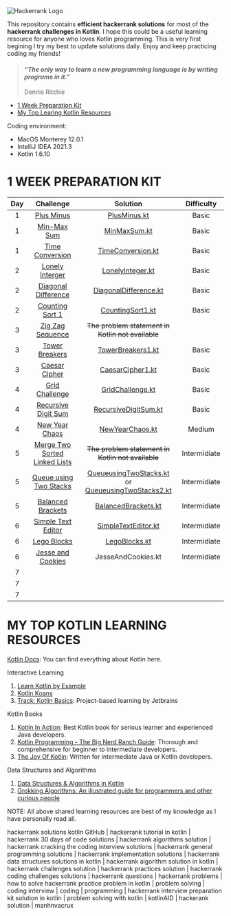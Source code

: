 <img src="https://s.cystack.net/resource/home/content/19111438/hackerrank-1024x585.png" alt="Hackerrank Logo">

This repository contains <b>efficient hackerrank solutions</b> for most of the <b>hackerrank challenges in Kotlin</b>. I hope this could be a useful learning resource for anyone who loves Kotlin programming. This is very first begining I try my best to update solutions daily. Enjoy and keep practicing coding my friends!

> #### ***“The only way to learn a new programming language is by writing programs in it.”***
>
> Dennis Ritchie

* [1 Week Preparation Kit](#1-WEEK-PREPARATION-KIT)
* [My Top Learing Kotlin Resources](#MY-TOP-KOTLIN-LEARNING-RESOURCES)

Coding environment:
- MacOS Monterey 12.0.1
- IntelliJ IDEA 2021.3
- Kotlin 1.6.10

# 1 WEEK PREPARATION KIT

| Day  |                          Challenge                           |                           Solution                           |  Difficulty  |
| :--: | :----------------------------------------------------------: | :----------------------------------------------------------: | :----------: |
|  1   | [Plus Minus](https://www.hackerrank.com/challenges/one-week-preparation-kit-plus-minus/) | [PlusMinus.kt ](https://github.com/manhnvacrux/kotlin-hackerrank-solutions/blob/master/src/main/kotlin/one_week_reparation_kit/day_01/PlusMinus.kt) |    Basic     |
|  1   | [Min-Max Sum](https://www.hackerrank.com/challenges/one-week-preparation-kit-mini-max-sum) | [MinMaxSum.kt ](https://github.com/manhnvacrux/kotlin-hackerrank-solutions/blob/master/src/main/kotlin/one_week_reparation_kit/day_01/MiniMaxSum.kt) |    Basic     |
|  1   | [Time Conversion](https://www.hackerrank.com/challenges/one-week-preparation-kit-time-conversion) | [TimeConversion.kt ](https://github.com/manhnvacrux/kotlin-hackerrank-solutions/blob/master/src/main/kotlin/one_week_reparation_kit/day_01/TimeConversion.kt) |    Basic     |
|  2   | [Lonely Interger](https://www.hackerrank.com/challenges/one-week-preparation-kit-lonely-integer) | [LonelyInteger.kt](https://github.com/manhnvacrux/kotlin-hackerrank-solutions/blob/master/src/main/kotlin/one_week_reparation_kit/day_02/LonelyInteger.kt) |    Basic     |
|  2   | [Diagonal Difference](https://www.hackerrank.com/challenges/one-week-preparation-kit-diagonal-difference) | [DiagonalDifference.kt](https://github.com/manhnvacrux/kotlin-hackerrank-solutions/blob/master/src/main/kotlin/one_week_reparation_kit/day_02/DiagonalDifference.kt) |    Basic     |
|  2   | [Counting Sort 1](https://www.hackerrank.com/challenges/one-week-preparation-kit-countingsort1) | [CountingSort1.kt](https://github.com/manhnvacrux/kotlin-hackerrank-solutions/blob/master/src/main/kotlin/one_week_reparation_kit/day_02/CountingSort1.kt) |    Basic     |
|  3   | [Zig Zag Sequence](https://www.hackerrank.com/challenges/one-week-preparation-kit-zig-zag-sequence) |      ~~The problem statement in Kotlin not available~~       |              |
|  3   | [Tower Breakers](https://www.hackerrank.com/challenges/one-week-preparation-kit-tower-breakers-1) | [TowerBreakers1.kt](https://github.com/manhnvacrux/kotlin-hackerrank-solutions/blob/master/src/main/kotlin/one_week_reparation_kit/day_03/TowerBreakers1.kt) |    Basic     |
|  3   | [Caesar Cipher](https://www.hackerrank.com/challenges/one-week-preparation-kit-caesar-cipher-1) | [CaesarCipher1.kt](https://github.com/manhnvacrux/kotlin-hackerrank-solutions/blob/master/src/main/kotlin/one_week_reparation_kit/day_03/CaesarCipher1.kt) |    Basic     |
|  4   | [Grid Challenge](https://www.hackerrank.com/challenges/one-week-preparation-kit-grid-challenge) | [GridChallenge.kt](https://github.com/manhnvacrux/kotlin-hackerrank-solutions/blob/master/src/main/kotlin/one_week_reparation_kit/day_04/GridChallenge.kt) |    Basic     |
|  4   | [Recursive Digit Sum](https://www.hackerrank.com/challenges/one-week-preparation-kit-recursive-digit-sum) | [RecursiveDigitSum.kt](https://github.com/manhnvacrux/kotlin-hackerrank-solutions/blob/master/src/main/kotlin/one_week_reparation_kit/day_04/RecursiveDigitSum.kt) |    Basic     |
|  4   | [New Year Chaos](https://www.hackerrank.com/challenges/one-week-preparation-kit-new-year-chaos) | [NewYearChaos.kt](https://github.com/manhnvacrux/kotlin-hackerrank-solutions/blob/master/src/main/kotlin/one_week_reparation_kit/day_04/NewYearChaos.kt) |    Medium    |
|  5   | [Merge Two Sorted Linked Lists](https://www.hackerrank.com/challenges/one-week-preparation-kit-merge-two-sorted-linked-lists) |      ~~The problem statement in Kotlin not available~~       | Intermidiate |
|  5   | [Queue using Two Stacks](https://www.hackerrank.com/challenges/one-week-preparation-kit-queue-using-two-stacks) | [QueueusingTwoStacks.kt](https://github.com/manhnvacrux/kotlin-hackerrank-solutions/blob/master/src/main/kotlin/one_week_reparation_kit/day_05/QueueusingTwoStacks.kt)<br />or [QueueusingTwoStacks2.kt](https://github.com/manhnvacrux/kotlin-hackerrank-solutions/blob/master/src/main/kotlin/one_week_reparation_kit/day_05/QueueusingTwoStacks2.kt) | Intermidiate |
|  5   | [Balanced Brackets](https://www.hackerrank.com/challenges/one-week-preparation-kit-balanced-brackets) | [BalancedBrackets.kt](https://github.com/manhnvacrux/kotlin-hackerrank-solutions/blob/master/src/main/kotlin/one_week_reparation_kit/day_05/BalancedBrackets.kt) | Intermidiate |
|  6   | [Simple Text Editor](https://www.hackerrank.com/challenges/one-week-preparation-kit-simple-text-editor) | [SimpleTextEditor.kt](https://github.com/manhnvacrux/kotlin-hackerrank-solutions/blob/master/src/main/kotlin/one_week_reparation_kit/day_06/SimpleTextEditor.kt) | Intermidiate |
|  6   | [Lego Blocks](https://www.hackerrank.com/challenges/one-week-preparation-kit-lego-blocks) | [LegoBlocks.kt](https://github.com/manhnvacrux/kotlin-hackerrank-solutions/blob/master/src/main/kotlin/one_week_reparation_kit/day_06/LegoBlocks.kt) | Intermidiate |
|  6   | [Jesse and Cookies](https://www.hackerrank.com/challenges/one-week-preparation-kit-jesse-and-cookies/) |                      JesseAndCookies.kt                      | Intermidiate |
|  7   |                                                              |                                                              |              |
|  7   |                                                              |                                                              |              |
|  7   |                                                              |                                                              |              |

# MY TOP KOTLIN LEARNING RESOURCES

[Kotlin Docs](https://kotlinlang.org/docs/home.html): You can find everything about Kotlin here.

Interactive Learning

1. [Learn Kotlin by Example](https://play.kotlinlang.org/byExample/overview)
2. [Kotlin Koans](https://play.kotlinlang.org/koans/overview)
3. [Track: Kotlin Basics]( https://hyperskill.org/tracks/18): Project-based learning by Jetbrains

 Kotlin Books

1. [Kotlin In Action](https://www.manning.com/books/kotlin-in-action): Best Kotlin book for serious learner and experienced Java developers.
2. [Kotlin Programming - The Big Nerd Ranch Guide](https://www.amazon.com/Kotlin-Programming-Nerd-Ranch-Guide/dp/0135161630): Thorough and comprehensive for beginner to intermediate developers.
3. [The Joy Of Kotlin](https://www.manning.com/books/the-joy-of-kotlin): Written for intermediate Java or Kotlin developers.

Data Structures and Algorithms

1. [Data Structures & Algorithms in Kotlin](https://www.raywenderlich.com/books/data-structures-algorithms-in-kotlin)
2. [Grokking Algorithms: An illustrated guide for programmers and other curious people](https://www.amazon.in/Grokking-Algorithms-illustrated-programmers-curious-ebook/dp/B09781V6F7/)

NOTE: All above shared learning resources are best of my knowledge as I have personally read all.

hackerrank solutions kotlin GitHub | hackerrank tutorial in kotlin | hackerrank 30 days of code solutions | hackerrank algorithms solution | hackerrank cracking the coding interview solutions | hackerrank general programming solutions | hackerrank implementation solutions | hackerrank data structures solutions in kotlin | hackerrank algorithm solution in kotlin | hackerrank challenges solution | hackerrank practices solution | hackerrank coding challenges solutions | hackerrank questions | hackerrank problems | how to solve hackerrank practice problem in kotlin | problem solving | coding interview | coding | programming | hackerrank interview preparation kit solution in kotlin | problem solving with kotlin | kotlinAID | hackerank solution | manhnvacrux